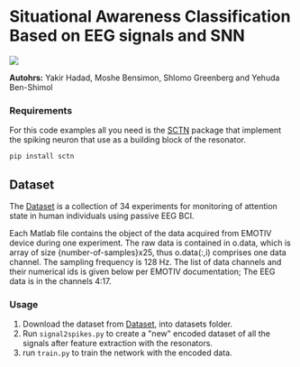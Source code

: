 # Situational Awareness Classification Based on EEG signals and SNN

![](./res/net_arch.png)

**Autohrs:** Yakir Hadad, Moshe Bensimon, Shlomo Greenberg and Yehuda Ben-Shimol 

### Requirements
For this code examples all you need is the [SCTN](https://github.com/NeuromorphicLabBGU/SCTN/tree/main) package that implement the spiking neuron that use as a building block of the resonator. 
```bash
pip install sctn
```

## Dataset
The [Dataset](https://www.kaggle.com/datasets/inancigdem/eeg-data-for-mental-attention-state-detection) is a collection of 34 experiments for monitoring of attention state in human individuals using passive EEG BCI.

Each Matlab file contains the object of the data acquired from EMOTIV device during one experiment. The raw data is contained in o.data, which is array of size {number-of-samples}x25, thus o.data(:,i) comprises one data channel. The sampling frequency is 128 Hz. The list of data channels and their numerical ids is given below per EMOTIV documentation;
The EEG data is in the channels 4:17.



### Usage
1. Download the dataset from [Dataset](https://www.kaggle.com/datasets/inancigdem/eeg-data-for-mental-attention-state-detection), into datasets folder.
2. Run `signal2spikes.py` to create a "new" encoded dataset of all the signals after feature extraction with the resonators.
3. run `train.py` to train the network with the encoded data.
